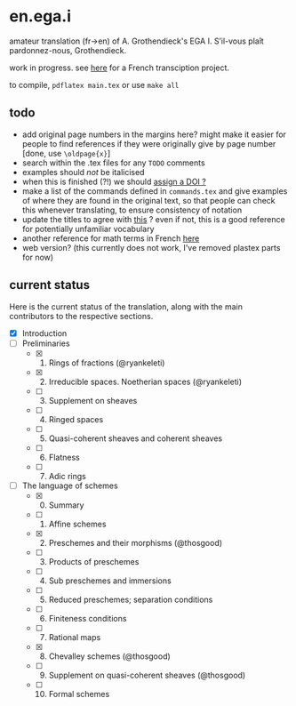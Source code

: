 # en.ega.i

amateur translation (fr->en) of A. Grothendieck's EGA I.
S’il-vous plaît pardonnez-nous, Grothendieck.

work in progress. see [here](https://github.com/ryankeleti/en.ega) for a French transciption project.

to compile, `pdflatex main.tex` or use `make all`

## todo

- add original page numbers in the margins here? might make it easier for people to find references if they were originally give by page number [done, use
`\oldpage{x}`]
- search within the .tex files for any `TODO` comments
- examples should _not_ be italicised
- when this is finished (?!) we should [assign a DOI ?](https://guides.github.com/activities/citable-code/)
- make a list of the commands defined in `commands.tex` and give examples of where they are found in the original text, so that people can check this whenever translating, to ensure consistency of notation
- update the titles to agree with [this](https://stacky.net/wiki/index.php?title=EGA_contents) ? even if not, this is a good reference for potentially unfamiliar vocabulary
- another reference for math terms in French [here](https://ensiwiki.ensimag.fr/index.php?title=Lexique_scientifique_fran%C3%A7ais-anglais)
- web version? (this currently does not work, I've removed plastex parts for now)


## current status

Here is the current status of the translation, along with the main contributors to the respective sections.

- [x] Introduction
- [ ] Preliminaries
    + [x] 1. Rings of fractions (@ryankeleti)
    + [x] 2. Irreducible spaces. Noetherian spaces (@ryankeleti)
    + [ ] 3. Supplement on sheaves
    + [ ] 4. Ringed spaces
    + [ ] 5. Quasi-coherent sheaves and coherent sheaves
    + [ ] 6. Flatness
    + [ ] 7. Adic rings
- [ ] The language of schemes
    + [x] 0. Summary
    + [ ] 1. Affine schemes
    + [x] 2. Preschemes and their morphisms (@thosgood)
    + [ ] 3. Products of preschemes
    + [ ] 4. Sub preschemes and immersions
    + [ ] 5. Reduced preschemes; separation conditions
    + [ ] 6. Finiteness conditions
    + [ ] 7. Rational maps
    + [x] 8. Chevalley schemes (@thosgood)
    + [ ] 9. Supplement on quasi-coherent sheaves (@thosgood)
    + [ ] 10. Formal schemes

